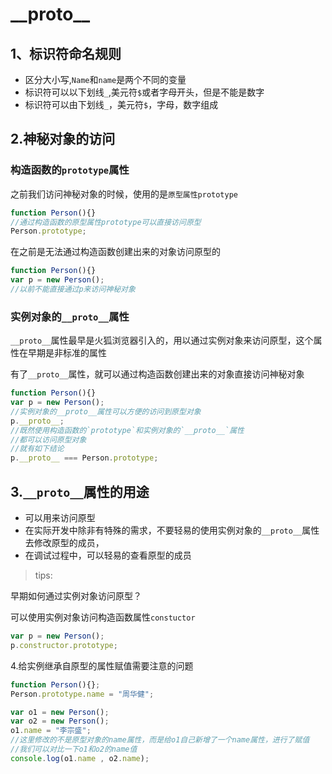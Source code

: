 # \_\_proto\_\_

## 1、标识符命名规则 

* 区分大小写,`Name`和`name`是两个不同的变量
* 标识符可以以下划线`_`,美元符`$`或者字母开头，但是不能是数字
* 标识符可以由下划线`_`，美元符`$`，字母，数字组成

## 2.神秘对象的访问 

### 构造函数的`prototype`属性 

之前我们访问神秘对象的时候，使用的是`原型属性prototype`

```javascript
function Person(){}
//通过构造函数的原型属性prototype可以直接访问原型
Person.prototype;
```

在之前是无法通过构造函数创建出来的对象访问原型的

```javascript
function Person(){}
var p = new Person();
//以前不能直接通过p来访问神秘对象
```

### 实例对象的`__proto__`属性 

`__proto__`属性最早是火狐浏览器引入的，用以通过实例对象来访问原型，这个属性在早期是非标准的属性

有了`__proto__`属性，就可以通过构造函数创建出来的对象直接访问神秘对象

```javascript
function Person(){}
var p = new Person();
//实例对象的__proto__属性可以方便的访问到原型对象
p.__proto__;
//既然使用构造函数的`prototype`和实例对象的`__proto__`属性
//都可以访问原型对象
//就有如下结论
p.__proto__ === Person.prototype;
```

## 3.`__proto__`属性的用途 

* 可以用来访问原型
* 在实际开发中除非有特殊的需求，不要轻易的使用实例对象的`__proto__`属性去修改原型的成员，
* 在调试过程中，可以轻易的查看原型的成员

> tips:

早期如何通过实例对象访问原型？

可以使用实例对象访问构造函数属性`constuctor`

```javascript
var p = new Person();
p.constructor.prototype;
```

4.给实例继承自原型的属性赋值需要注意的问题

```javascript
function Person(){};
Person.prototype.name = "周华健";

var o1 = new Person();
var o2 = new Person();
o1.name = "李宗盛"; 
//这里修改的不是原型对象的name属性，而是给o1自己新增了一个name属性，进行了赋值
//我们可以对比一下o1和o2的name值
console.log(o1.name , o2.name);
```

